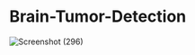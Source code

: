 # Brain-Tumor-Detection

![Screenshot (296)](https://github.com/Elanchezhian2712/Brain-Tumor-Detection/assets/122656808/a21e281f-02a8-4c43-8108-75884bf152a2)


